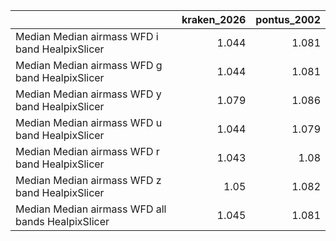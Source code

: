 |                                                   |   kraken_2026 |   pontus_2002 |
|:--------------------------------------------------|--------------:|--------------:|
| Median Median airmass WFD i band HealpixSlicer    |         1.044 |         1.081 |
| Median Median airmass WFD g band HealpixSlicer    |         1.044 |         1.081 |
| Median Median airmass WFD y band HealpixSlicer    |         1.079 |         1.086 |
| Median Median airmass WFD u band HealpixSlicer    |         1.044 |         1.079 |
| Median Median airmass WFD r band HealpixSlicer    |         1.043 |         1.08  |
| Median Median airmass WFD z band HealpixSlicer    |         1.05  |         1.082 |
| Median Median airmass WFD all bands HealpixSlicer |         1.045 |         1.081 |
